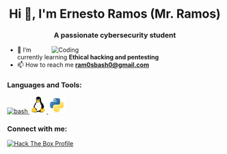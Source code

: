 <h1 align="center">Hi 👋, I'm Ernesto Ramos (Mr. Ramos)</h1>
<h3 align="center">A passionate cybersecurity student</h3>
<img align="right" alt="Coding" width="400" src="https://giffiles.alphacoders.com/174/1744.gif">

- 🌱 I’m currently learning **Ethical hacking and pentesting**
- 📫 How to reach me **ram0sbash0@gmail.com**

<h3 align="left">Languages and Tools:</h3>
<p align="left">
  <a href="https://www.gnu.org/software/bash/" target="_blank" rel="noreferrer">
    <img src="https://www.vectorlogo.zone/logos/gnu_bash/gnu_bash-icon.svg" alt="bash" width="40" height="40"/>
  </a>
  <a href="https://www.linux.org/" target="_blank" rel="noreferrer">
    <img src="https://raw.githubusercontent.com/devicons/devicon/master/icons/linux/linux-original.svg" alt="linux" width="40" height="40"/>
  </a>
  <a href="https://www.python.org" target="_blank" rel="noreferrer">
    <img src="https://raw.githubusercontent.com/devicons/devicon/master/icons/python/python-original.svg" alt="python" width="40" height="40"/>
  </a>
</p>

<h3 align="left">Connect with me:</h3>
<p align="left">
  <a href="https://app.hackthebox.com/profile/1582590" target="_blank">
    <img src="https://www.hackthebox.eu/badge/image/1582590" alt="Hack The Box Profile" width="200" />
  </a>
</p>
